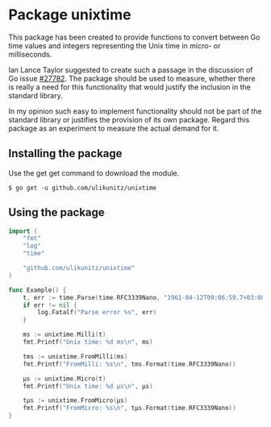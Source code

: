 # Package unixtime

This package has been created to provide functions to convert between Go
time values and integers representing the Unix time in micro- or
milliseconds.

Ian Lance Taylor suggested to create such a passage in the discussion of
Go issue [#27782](https://github.com/golang/go/issues/27782). The
package should be used to measure, whether there is really a need for
this functionality that would justify the inclusion in the standard
library.

In my opinion such easy to implement functionality should not be part of
the standard library or justifies the provision of its own package.
Regard this package as an experiment to measure the actual demand for
it.

## Installing the package

Use the get get command to download the module.

```
$ go get -u github.com/ulikunitz/unixtime
```

## Using the package

```go
import (
	"fmt"
	"log"
	"time"

	"github.com/ulikunitz/unixtime"
)

func Example() {
	t, err := time.Parse(time.RFC3339Nano, "1961-04-12T09:06:59.7+03:00")
	if err != nil {
		log.Fatalf("Parse error %s", err)
	}

	ms := unixtime.Milli(t)
	fmt.Printf("Unix time: %d ms\n", ms)

	tms := unixtime.FromMilli(ms)
	fmt.Printf("FromMilli: %s\n", tms.Format(time.RFC3339Nano))

	µs := unixtime.Micro(t)
	fmt.Printf("Unix time: %d µs\n", µs)

	tµs := unixtime.FromMicro(µs)
	fmt.Printf("FromMicro: %s\n", tµs.Format(time.RFC3339Nano))
}
```
